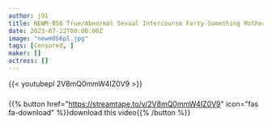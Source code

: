 ```yaml
---
author: j91
title: NEWM-056 True/Abnormal Sexual Intercourse Forty-Something Mother And C***d Part 28 Black Nipple Mother Who Was Bonded By Her Son And Crossed The Forbidden Line Mio Saionji
date: 2023-07-22T00:00:00Z
image: "newm056pl.jpg"
tags: [Censored, ]
maker: []
actress: []
---
```



{{< youtubepl 2V8mQ0mmW4IZ0V9 >}}
###

{{% button href="https://streamtape.to/v/2V8mQ0mmW4IZ0V9" icon="fas fa-download" %}}download this video{{% /button %}}
